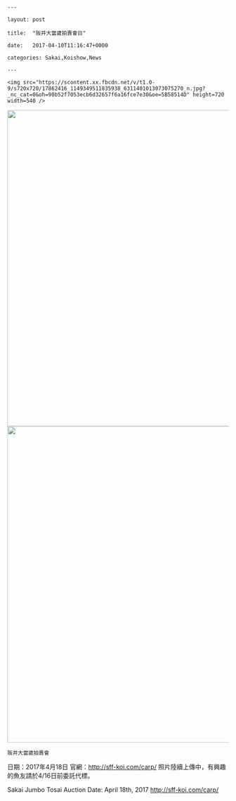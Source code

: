 
    --- 

    layout: post 

    title:  "阪井大當歲拍賣會日" 

    date:   2017-04-10T11:16:47+0000 

    categories: Sakai,Koishow,News 

    --- 

    <img src="https://scontent.xx.fbcdn.net/v/t1.0-9/s720x720/17862416_1149349511835938_6311401013073075270_n.jpg?_nc_cat=0&oh=90b52f7053ecb6d32657f6a16fce7e30&oe=5B58514D" height=720 width=540 /> 

<img src="https://scontent.xx.fbcdn.net/v/t1.0-9/s720x720/17757245_1149349521835937_449842065808141013_n.jpg?_nc_cat=0&oh=1b2a113c50baf3f8cea8b4b6b7384cbd&oe=5B5FA966" height=720 width=540 /> 

<img src="https://scontent.xx.fbcdn.net/v/t1.0-9/s720x720/17862306_1149349525169270_1221774703684219816_n.jpg?_nc_cat=0&oh=733dbedb9e99eda2ce4decd2c35a765c&oe=5B644827" height=720 width=540 /> 
 

    

    阪井大當歲拍賣會
日期：2017年4月18日
官網：http://sff-koi.com/carp/
照片陸續上傳中，有興趣的魚友請於4/16日前委託代標。

Sakai Jumbo Tosai Auction
Date: April 18th, 2017
http://sff-koi.com/carp/
    

    
